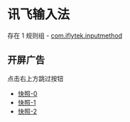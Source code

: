 # 讯飞输入法

存在 1 规则组 - [com.iflytek.inputmethod](/src/apps/com.iflytek.inputmethod.ts)

## 开屏广告

点击右上方跳过按钮

- [快照-0](https://i.gkd.li/import/12906597)
- [快照-1](https://i.gkd.li/import/13054922)
- [快照-2](https://i.gkd.li/import/13635665)
